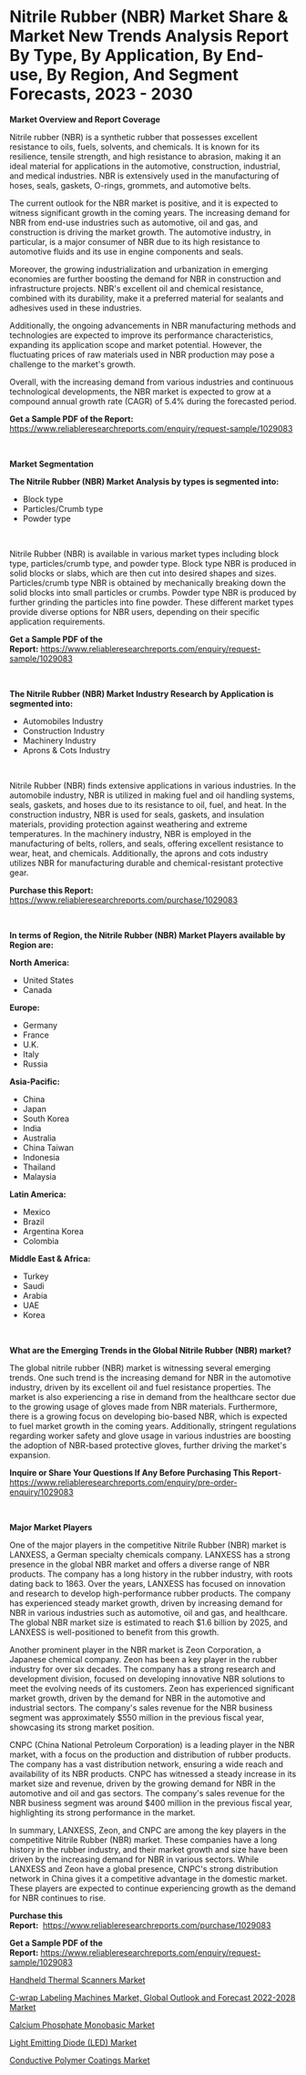 <p><h1>Nitrile Rubber (NBR) Market Share & Market New Trends Analysis Report By Type, By Application, By End-use, By Region, And Segment Forecasts, 2023 - 2030</h1></p><p><strong>Market Overview and Report Coverage</strong></p>
<p><p>Nitrile rubber (NBR) is a synthetic rubber that possesses excellent resistance to oils, fuels, solvents, and chemicals. It is known for its resilience, tensile strength, and high resistance to abrasion, making it an ideal material for applications in the automotive, construction, industrial, and medical industries. NBR is extensively used in the manufacturing of hoses, seals, gaskets, O-rings, grommets, and automotive belts.</p><p>The current outlook for the NBR market is positive, and it is expected to witness significant growth in the coming years. The increasing demand for NBR from end-use industries such as automotive, oil and gas, and construction is driving the market growth. The automotive industry, in particular, is a major consumer of NBR due to its high resistance to automotive fluids and its use in engine components and seals.</p><p>Moreover, the growing industrialization and urbanization in emerging economies are further boosting the demand for NBR in construction and infrastructure projects. NBR's excellent oil and chemical resistance, combined with its durability, make it a preferred material for sealants and adhesives used in these industries.</p><p>Additionally, the ongoing advancements in NBR manufacturing methods and technologies are expected to improve its performance characteristics, expanding its application scope and market potential. However, the fluctuating prices of raw materials used in NBR production may pose a challenge to the market's growth.</p><p>Overall, with the increasing demand from various industries and continuous technological developments, the NBR market is expected to grow at a compound annual growth rate (CAGR) of 5.4% during the forecasted period.</p></p>
<p><strong>Get a Sample PDF of the Report:</strong> <a href="https://www.reliableresearchreports.com/enquiry/request-sample/1029083">https://www.reliableresearchreports.com/enquiry/request-sample/1029083</a></p>
<p>&nbsp;</p>
<p><strong>Market Segmentation</strong></p>
<p><strong>The Nitrile Rubber (NBR) Market Analysis by types is segmented into:</strong></p>
<p><ul><li>Block type</li><li>Particles/Crumb type</li><li>Powder type</li></ul></p>
<p>&nbsp;</p>
<p><p>Nitrile Rubber (NBR) is available in various market types including block type, particles/crumb type, and powder type. Block type NBR is produced in solid blocks or slabs, which are then cut into desired shapes and sizes. Particles/crumb type NBR is obtained by mechanically breaking down the solid blocks into small particles or crumbs. Powder type NBR is produced by further grinding the particles into fine powder. These different market types provide diverse options for NBR users, depending on their specific application requirements.</p></p>
<p><strong>Get a Sample PDF of the Report:</strong>&nbsp;<a href="https://www.reliableresearchreports.com/enquiry/request-sample/1029083">https://www.reliableresearchreports.com/enquiry/request-sample/1029083</a></p>
<p>&nbsp;</p>
<p><strong>The Nitrile Rubber (NBR) Market Industry Research by Application is segmented into:</strong></p>
<p><ul><li>Automobiles Industry</li><li>Construction Industry</li><li>Machinery Industry</li><li>Aprons & Cots Industry</li></ul></p>
<p>&nbsp;</p>
<p><p>Nitrile Rubber (NBR) finds extensive applications in various industries. In the automobile industry, NBR is utilized in making fuel and oil handling systems, seals, gaskets, and hoses due to its resistance to oil, fuel, and heat. In the construction industry, NBR is used for seals, gaskets, and insulation materials, providing protection against weathering and extreme temperatures. In the machinery industry, NBR is employed in the manufacturing of belts, rollers, and seals, offering excellent resistance to wear, heat, and chemicals. Additionally, the aprons and cots industry utilizes NBR for manufacturing durable and chemical-resistant protective gear.</p></p>
<p><strong>Purchase this Report:</strong>&nbsp; <a href="https://www.reliableresearchreports.com/purchase/1029083">https://www.reliableresearchreports.com/purchase/1029083</a></p>
<p>&nbsp;</p>
<p><strong>In terms of Region, the Nitrile Rubber (NBR) Market Players available by Region are:</strong></p>
<p>
    <p> <strong> North America: </strong>
        <ul>
            <li>United States</li>
            <li>Canada</li>
        </ul>
        </p> 
    <p> <strong> Europe: </strong>
        <ul>
            <li>Germany</li>
            <li>France</li>
            <li>U.K.</li>
            <li>Italy</li>
            <li>Russia</li>
        </ul>
        </p> 
    <p> <strong> Asia-Pacific: </strong>
        <ul>
            <li>China</li>
            <li>Japan</li>
            <li>South Korea</li>
            <li>India</li>
            <li>Australia</li>
            <li>China Taiwan</li>
            <li>Indonesia</li>
            <li>Thailand</li>
            <li>Malaysia</li>
        </ul>
        </p> 
    <p> <strong> Latin America: </strong>
        <ul>
            <li>Mexico</li>
            <li>Brazil</li>
            <li>Argentina Korea</li>
            <li>Colombia</li>
        </ul>
        </p> 
    <p> <strong> Middle East & Africa: </strong>
        <ul>
            <li>Turkey</li>
            <li>Saudi</li>
            <li>Arabia</li>
            <li>UAE</li>
            <li>Korea</li>
        </ul>
    </p>
    </p>
<p>&nbsp;</p>
<p><strong>What are the Emerging Trends in the Global Nitrile Rubber (NBR) market?</strong></p>
<p><p>The global nitrile rubber (NBR) market is witnessing several emerging trends. One such trend is the increasing demand for NBR in the automotive industry, driven by its excellent oil and fuel resistance properties. The market is also experiencing a rise in demand from the healthcare sector due to the growing usage of gloves made from NBR materials. Furthermore, there is a growing focus on developing bio-based NBR, which is expected to fuel market growth in the coming years. Additionally, stringent regulations regarding worker safety and glove usage in various industries are boosting the adoption of NBR-based protective gloves, further driving the market's expansion.</p></p>
<p><strong>Inquire or Share Your Questions If Any Before Purchasing This Report</strong>- <a href="https://www.reliableresearchreports.com/enquiry/pre-order-enquiry/1029083">https://www.reliableresearchreports.com/enquiry/pre-order-enquiry/1029083</a></p>
<p>&nbsp;</p>
<p><strong>Major Market Players</strong></p>
<p><p>One of the major players in the competitive Nitrile Rubber (NBR) market is LANXESS, a German specialty chemicals company. LANXESS has a strong presence in the global NBR market and offers a diverse range of NBR products. The company has a long history in the rubber industry, with roots dating back to 1863. Over the years, LANXESS has focused on innovation and research to develop high-performance rubber products. The company has experienced steady market growth, driven by increasing demand for NBR in various industries such as automotive, oil and gas, and healthcare. The global NBR market size is estimated to reach $1.6 billion by 2025, and LANXESS is well-positioned to benefit from this growth.</p><p>Another prominent player in the NBR market is Zeon Corporation, a Japanese chemical company. Zeon has been a key player in the rubber industry for over six decades. The company has a strong research and development division, focused on developing innovative NBR solutions to meet the evolving needs of its customers. Zeon has experienced significant market growth, driven by the demand for NBR in the automotive and industrial sectors. The company's sales revenue for the NBR business segment was approximately $550 million in the previous fiscal year, showcasing its strong market position.</p><p>CNPC (China National Petroleum Corporation) is a leading player in the NBR market, with a focus on the production and distribution of rubber products. The company has a vast distribution network, ensuring a wide reach and availability of its NBR products. CNPC has witnessed a steady increase in its market size and revenue, driven by the growing demand for NBR in the automotive and oil and gas sectors. The company's sales revenue for the NBR business segment was around $400 million in the previous fiscal year, highlighting its strong performance in the market.</p><p>In summary, LANXESS, Zeon, and CNPC are among the key players in the competitive Nitrile Rubber (NBR) market. These companies have a long history in the rubber industry, and their market growth and size have been driven by the increasing demand for NBR in various sectors. While LANXESS and Zeon have a global presence, CNPC's strong distribution network in China gives it a competitive advantage in the domestic market. These players are expected to continue experiencing growth as the demand for NBR continues to rise.</p></p>
<p><strong>Purchase this Report:</strong>&nbsp;&nbsp;<a href="https://www.reliableresearchreports.com/purchase/1029083">https://www.reliableresearchreports.com/purchase/1029083</a></p>
<p></p>
<p><strong>Get a Sample PDF of the Report:</strong>&nbsp;<a href="https://www.reliableresearchreports.com/enquiry/request-sample/1029083">https://www.reliableresearchreports.com/enquiry/request-sample/1029083</a></p>
<p><p><a href="https://www.reportprime.com/handheld-thermal-scanners-r2646">Handheld Thermal Scanners Market</a></p><p><a href="https://medium.com/@sandyabbott2023/c-wrap-labeling-machines-market-global-outlook-and-forecast-2022-2028-market-size-growth-ca73418e6b95">C-wrap Labeling Machines Market, Global Outlook and Forecast 2022-2028 Market</a></p><p><a href="https://www.linkedin.com/pulse/calcium-phosphate-monobasic-market-challenges-opportunities-eifte/">Calcium Phosphate Monobasic Market</a></p><p><a href="Your link will appear here after publishing.">Light Emitting Diode (LED) Market</a></p><p><a href="https://issuu.com/reportprime-2/docs/conductive-polymer-coatings-market-size-2030.pptx?fr=xKAE9_zU1NQ">Conductive Polymer Coatings Market</a></p></p>